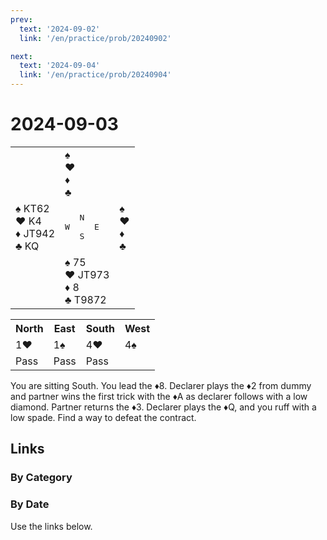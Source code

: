 ```yaml
---
prev:
  text: '2024-09-02'
  link: '/en/practice/prob/20240902'

next:
  text: '2024-09-04'
  link: '/en/practice/prob/20240904'
---
```


# 2024-09-03

<table class="deal">
	<tr>
		<td></td>
		<td>♠ <br>♥ <br>♦ <br>♣ </td>
		<td></td>
	</tr>
	<tr>
		<td>♠ KT62<br>♥ K4<br>♦ JT942<br>♣ KQ</td>
		<td><pre>   N<br>W     E<br>   S</pre></td>
		<td>♠ <br>♥ <br>♦ <br>♣ </td>
	</tr>
	<tr>
		<td></td>
		<td>♠ 75<br>♥ JT973<br>♦ 8<br>♣ T9872</td>
		<td></td>
	</tr>
</table>

<table class="auction">
	<tr>
		<th>North</th>
		<th>East</th>
		<th>South</th>
		<th>West</th>
	</tr>
	<tr>
		<td>1♥</td>
		<td>1♠</td>
		<td>4♥</td>
		<td>4♠</td>
	</tr>
	<tr>
		<td>Pass</td>
		<td>Pass</td>
		<td>Pass</td>
		<td></td>
	</tr>
</table>

You are sitting South. You lead the ♦8. Declarer plays the ♦2 from dummy and partner wins the first trick with the ♦A as declarer follows with a low diamond. Partner returns the ♦3. Declarer plays the ♦Q, and you ruff with a low spade. Find a way to defeat the contract.

## Links

[<Badge type="tip" text="Check Solution"/>](/en/learning/prob/20240903)

### By Category

[<Badge type="tip" text="<--"/>](/en/practice/prob/20240829)
[<Badge type="tip" text="Calendar"/>](/en/practice/calendar/202409)
[<Badge type="info" text="-->"/>](/en/practice/prob/20240903#links)

### By Date

Use the links below.